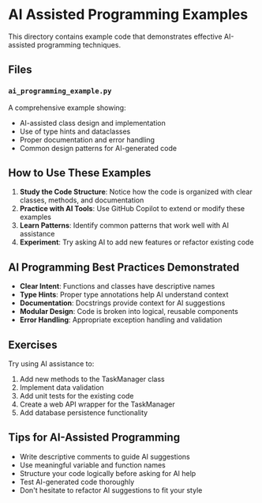 # AI Assisted Programming Examples

This directory contains example code that demonstrates effective AI-assisted programming techniques.

## Files

### `ai_programming_example.py`
A comprehensive example showing:
- AI-assisted class design and implementation
- Use of type hints and dataclasses
- Proper documentation and error handling
- Common design patterns for AI-generated code

## How to Use These Examples

1. **Study the Code Structure**: Notice how the code is organized with clear classes, methods, and documentation
2. **Practice with AI Tools**: Use GitHub Copilot to extend or modify these examples
3. **Learn Patterns**: Identify common patterns that work well with AI assistance
4. **Experiment**: Try asking AI to add new features or refactor existing code

## AI Programming Best Practices Demonstrated

- **Clear Intent**: Functions and classes have descriptive names
- **Type Hints**: Proper type annotations help AI understand context
- **Documentation**: Docstrings provide context for AI suggestions
- **Modular Design**: Code is broken into logical, reusable components
- **Error Handling**: Appropriate exception handling and validation

## Exercises

Try using AI assistance to:
1. Add new methods to the TaskManager class
2. Implement data validation
3. Add unit tests for the existing code
4. Create a web API wrapper for the TaskManager
5. Add database persistence functionality

## Tips for AI-Assisted Programming

- Write descriptive comments to guide AI suggestions
- Use meaningful variable and function names
- Structure your code logically before asking for AI help
- Test AI-generated code thoroughly
- Don't hesitate to refactor AI suggestions to fit your style